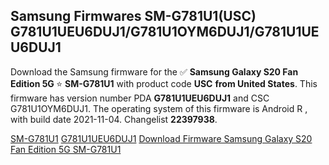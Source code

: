 <h2>Samsung Firmwares SM-G781U1(USC) G781U1UEU6DUJ1/G781U1OYM6DUJ1/G781U1UEU6DUJ1</h2>
Download the Samsung firmware for the ✅ <strong>Samsung Galaxy S20 Fan Edition 5G </strong> ⭐ <strong>SM-G781U1</strong> with product code <strong>USC</strong> <strong> from United States</strong>. This firmware has version number PDA <strong>G781U1UEU6DUJ1</strong> and CSC G781U1OYM6DUJ1. The operating system of this firmware is Android R , with build date 2021-11-04. Changelist <strong>22397938</strong>.


[SM-G781U1](https://samfirm.shop/samsung/model/SM-G781U1)
[G781U1UEU6DUJ1](https://samfirm.shop/samsung/pda/G781U1UEU6DUJ1)
[Download Firmware Samsung Galaxy S20 Fan Edition 5G SM-G781U1](https://samfirm.shop/samsung/firmware/471475)
